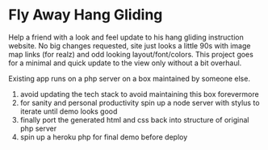 # Fly Away Hang Gliding

Help a friend with a look and feel update to his hang gliding instruction website. No big changes requested,
site just looks a little 90s with image map links (for realz) and odd looking layout/font/colors. This project
goes for a minimal and quick update to the view only without a bit overhaul.

Existing app runs on a php server on a box maintained by someone else.
 1. avoid updating the tech stack to avoid maintaining this box forevermore
 1. for sanity and personal productivity spin up a node server with stylus to iterate until demo looks good
 1. finally port the generated html and css back into structure of original php server
 1. spin up a heroku php for final demo before deploy
